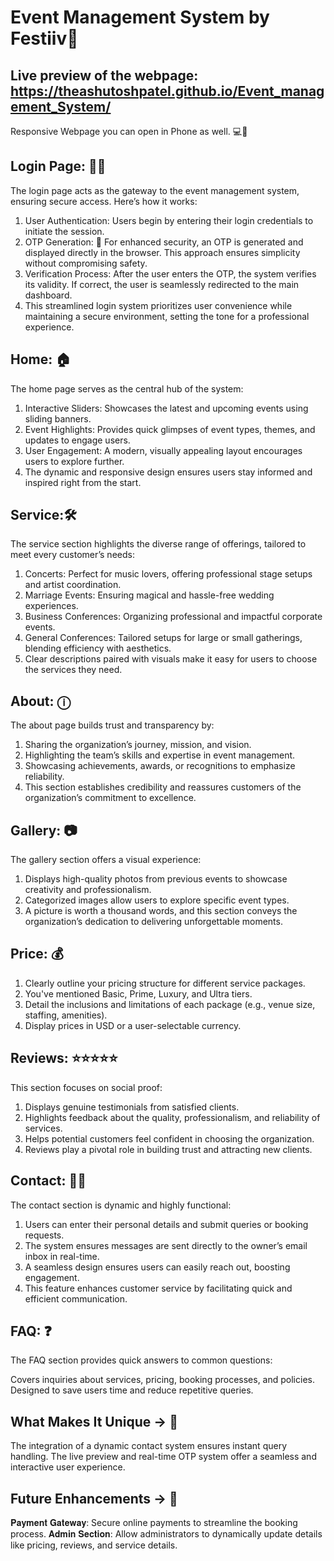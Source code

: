 # Event Management System by Festiiv🤝
## Live preview of the webpage: https://theashutoshpatel.github.io/Event_management_System/
Responsive Webpage you can open in Phone as well. 💻📱
## Login Page: 🔐📍 
The login page acts as the gateway to the event management system, ensuring secure access. Here’s how it works:

1. User Authentication: Users begin by entering their login credentials to initiate the session.
2. OTP Generation: 📱
      For enhanced security, an OTP is generated and displayed directly in the browser. This approach ensures simplicity without compromising safety.
3. Verification Process: After the user enters the OTP, the system verifies its validity. If correct, the user is seamlessly redirected to the main dashboard.
4. This streamlined login system prioritizes user convenience while maintaining a secure environment, setting the tone for a professional experience.

## Home: 🏠
The home page serves as the central hub of the system:

1. Interactive Sliders: Showcases the latest and upcoming events using sliding banners.
2. Event Highlights: Provides quick glimpses of event types, themes, and updates to engage users.
3. User Engagement: A modern, visually appealing layout encourages users to explore further.
4. The dynamic and responsive design ensures users stay informed and inspired right from the start.

## Service:🛠️
The service section highlights the diverse range of offerings, tailored to meet every customer’s needs:

1. Concerts: Perfect for music lovers, offering professional stage setups and artist coordination.
2. Marriage Events: Ensuring magical and hassle-free wedding experiences.
3. Business Conferences: Organizing professional and impactful corporate events.
4. General Conferences: Tailored setups for large or small gatherings, blending efficiency with aesthetics.
5. Clear descriptions paired with visuals make it easy for users to choose the services they need.

## About: ⓘ
The about page builds trust and transparency by:

1. Sharing the organization’s journey, mission, and vision.
2. Highlighting the team’s skills and expertise in event management.
3. Showcasing achievements, awards, or recognitions to emphasize reliability.
4. This section establishes credibility and reassures customers of the organization’s commitment to excellence.

## Gallery: 📷
The gallery section offers a visual experience:

1. Displays high-quality photos from previous events to showcase creativity and professionalism.
2. Categorized images allow users to explore specific event types.
3. A picture is worth a thousand words, and this section conveys the organization’s dedication to delivering unforgettable moments.

## Price: 💰
1. Clearly outline your pricing structure for different service packages.
2. You've mentioned Basic, Prime, Luxury, and Ultra tiers.
3. Detail the inclusions and limitations of each package (e.g., venue size, staffing, amenities).
4. Display prices in USD or a user-selectable currency.

## Reviews: ⭐⭐⭐⭐⭐
This section focuses on social proof:

1. Displays genuine testimonials from satisfied clients.
2. Highlights feedback about the quality, professionalism, and reliability of services.
3. Helps potential customers feel confident in choosing the organization.
4. Reviews play a pivotal role in building trust and attracting new clients.

## Contact: 📩📍 
The contact section is dynamic and highly functional:
1. Users can enter their personal details and submit queries or booking requests.
2. The system ensures messages are sent directly to the owner’s email inbox in real-time.
3. A seamless design ensures users can easily reach out, boosting engagement.
4. This feature enhances customer service by facilitating quick and efficient communication.

## FAQ: ❓
The FAQ section provides quick answers to common questions:

Covers inquiries about services, pricing, booking processes, and policies.
Designed to save users time and reduce repetitive queries.

## What Makes It Unique -> 🌟
The integration of a dynamic contact system ensures instant query handling.
The live preview and real-time OTP system offer a seamless and interactive user experience.

## Future Enhancements ->  🚀
𝐏𝐚𝐲𝐦𝐞𝐧𝐭 𝐆𝐚𝐭𝐞𝐰𝐚𝐲: Secure online payments to streamline the booking process.
𝐀𝐝𝐦𝐢𝐧 𝐒𝐞𝐜𝐭𝐢𝐨𝐧: Allow administrators to dynamically update details like pricing, reviews, and service details.
